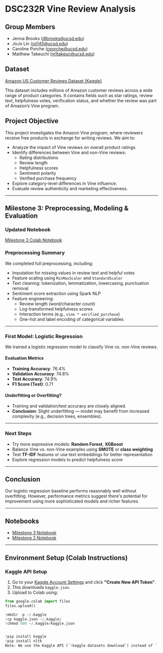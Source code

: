 # DSC232R Vine Review Analysis

## Group Members
- Jenna Brooks ([j8brooks@ucsd.edu](mailto:j8brooks@ucsd.edu))
- JoJo Lin ([jol145@ucsd.edu](mailto:jol145@ucsd.edu))
- Caroline Porche ([cporche@ucsd.edu](mailto:cporche@ucsd.edu))
- Matthew Takeuchi ([m1takeuc@ucsd.edu](mailto:m1takeuc@ucsd.edu))

## Dataset
[Amazon US Customer Reviews Dataset (Kaggle)](https://www.kaggle.com/datasets/cynthiarempel/amazon-us-customer-reviews-dataset)

This dataset includes millions of Amazon customer reviews across a wide range of product categories. It contains fields such as star ratings, review text, helpfulness votes, verification status, and whether the review was part of Amazon’s Vine program.

## Project Objective
This project investigates the Amazon Vine program, where reviewers receive free products in exchange for writing reviews. We aim to:

- Analyze the impact of Vine reviews on overall product ratings.
- Identify differences between Vine and non-Vine reviews:
  - Rating distributions
  - Review length
  - Helpfulness scores
  - Sentiment polarity
  - Verified purchase frequency
- Explore category-level differences in Vine influence.
- Evaluate review authenticity and marketing effectiveness.

---

## Milestone 3: Preprocessing, Modeling & Evaluation

### Updated Notebook
[Milestone 3 Colab Notebook](https://colab.research.google.com/drive/1B87bLoxxEpuh9BflsjAw8hpDD89787tK?usp=sharing)

### Preprocessing Summary
We completed full preprocessing, including:

- Imputation for missing values in review text and helpful votes
- Feature scaling using `MinMaxScaler` and `StandardScaler`
- Text cleaning: tokenization, lemmatization, lowercasing, punctuation removal
- Sentiment score extraction using Spark NLP
- Feature engineering:
  - Review length (word/character count)
  - Log-transformed helpfulness scores
  - Interaction terms (e.g., `vine * verified_purchase`)
  - One-hot and label encoding of categorical variables

---

### First Model: Logistic Regression
We trained a logistic regression model to classify Vine vs. non-Vine reviews.

#### Evaluation Metrics
- **Training Accuracy**: 76.4%
- **Validation Accuracy**: 74.8%
- **Test Accuracy**: 74.9%
- **F1 Score (Test)**: 0.71

#### Underfitting or Overfitting?
- Training and validation/test accuracy are closely aligned.
- **Conclusion**: Slight underfitting — model may benefit from increased complexity (e.g., decision trees, ensembles).


---

### Next Steps
- Try more expressive models: **Random Forest**, **XGBoost**
- Balance Vine vs. non-Vine examples using **SMOTE** or **class weighting**
- Test **TF-IDF** features or use text embeddings for better representation
- Explore regression models to predict helpfulness score

---

## Conclusion
Our logistic regression baseline performs reasonably well without overfitting. However, performance metrics suggest there's potential for improvement using more sophisticated models and richer features.

---

## Notebooks

- [Milestone 3 Notebook](https://colab.research.google.com/drive/1B87bLoxxEpuh9BflsjAw8hpDD89787tK?usp=sharing)
- [Milestone 2 Notebook](https://colab.research.google.com/drive/1qLS9L-2DxKVYe4vZ5wNhfQAtpAgXWI1d?usp=sharing)

---

## Environment Setup (Colab Instructions)

### Kaggle API Setup

1. Go to your [Kaggle Account Settings](https://www.kaggle.com/account) and click **"Create New API Token"**.
2. This downloads `kaggle.json`.
3. Upload to Colab using:

```python
from google.colab import files
files.upload()

!mkdir -p ~/.kaggle
!cp kaggle.json ~/.kaggle/
!chmod 600 ~/.kaggle/kaggle.json


!pip install kaggle
!pip install nltk
Note: We use the Kaggle API (`!kaggle datasets download`) instead of `!wget` because the Amazon review dataset requires authentication via a Kaggle API key. This is functionally equivalent to `wget` but secure.
```
